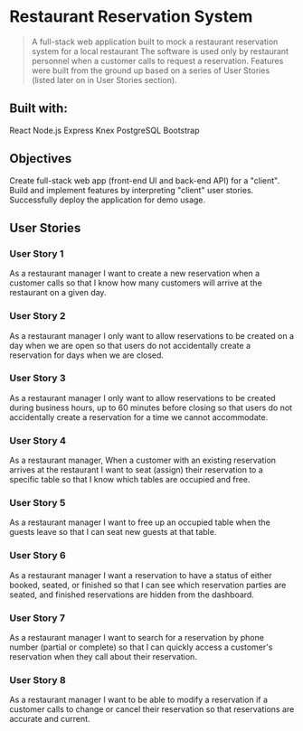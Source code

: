 # Restaurant Reservation System

> A full-stack web application built to mock a restaurant reservation system for a local restaurant
> The software is used only by restaurant personnel when a customer calls to request a reservation.
> Features were built from the ground up based on a series of User Stories (listed later on in User Stories section).

## Built with:
React
Node.js
Express
Knex
PostgreSQL
Bootstrap

## Objectives

Create full-stack web app (front-end UI and back-end API) for a "client".
Build and implement features by interpreting "client" user stories.
Successfully deploy the application for demo usage.

## User Stories

### User Story 1
As a restaurant manager
I want to create a new reservation when a customer calls
so that I know how many customers will arrive at the restaurant on a given day.

### User Story 2
As a restaurant manager
I only want to allow reservations to be created on a day when we are open
so that users do not accidentally create a reservation for days when we are closed.

### User Story 3
As a restaurant manager
I only want to allow reservations to be created during business hours, up to 60 minutes before closing
so that users do not accidentally create a reservation for a time we cannot accommodate.

### User Story 4
As a restaurant manager,
When a customer with an existing reservation arrives at the restaurant
I want to seat (assign) their reservation to a specific table
so that I know which tables are occupied and free.

### User Story 5
As a restaurant manager
I want to free up an occupied table when the guests leave
so that I can seat new guests at that table.

### User Story 6
As a restaurant manager
I want a reservation to have a status of either booked, seated, or finished
so that I can see which reservation parties are seated, and finished reservations are hidden from the dashboard.

### User Story 7
As a restaurant manager
I want to search for a reservation by phone number (partial or complete)
so that I can quickly access a customer's reservation when they call about their reservation.

### User Story 8
As a restaurant manager
I want to be able to modify a reservation if a customer calls to change or cancel their reservation
so that reservations are accurate and current.
